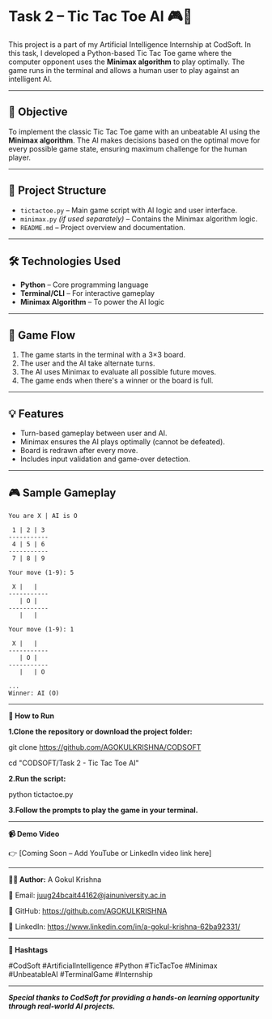 # Task 2 – Tic Tac Toe AI 🎮🧠

This project is a part of my Artificial Intelligence Internship at CodSoft. In this task, I developed a Python-based Tic Tac Toe game where the computer opponent uses the **Minimax algorithm** to play optimally. The game runs in the terminal and allows a human user to play against an intelligent AI.

---

## 🎯 Objective

To implement the classic Tic Tac Toe game with an unbeatable AI using the **Minimax algorithm**. The AI makes decisions based on the optimal move for every possible game state, ensuring maximum challenge for the human player.

---

## 📂 Project Structure

- `tictactoe.py` – Main game script with AI logic and user interface.
- `minimax.py` *(if used separately)* – Contains the Minimax algorithm logic.
- `README.md` – Project overview and documentation.

---

## 🛠 Technologies Used

- **Python** – Core programming language
- **Terminal/CLI** – For interactive gameplay
- **Minimax Algorithm** – To power the AI logic

---

## 🔄 Game Flow

1. The game starts in the terminal with a 3×3 board.
2. The user and the AI take alternate turns.
3. The AI uses Minimax to evaluate all possible future moves.
4. The game ends when there's a winner or the board is full.

---

## 💡 Features

- Turn-based gameplay between user and AI.
- Minimax ensures the AI plays optimally (cannot be defeated).
- Board is redrawn after every move.
- Includes input validation and game-over detection.

---

## 🎮 Sample Gameplay

```text
You are X | AI is O

 1 | 2 | 3
-----------
 4 | 5 | 6
-----------
 7 | 8 | 9

Your move (1-9): 5

 X |   |  
-----------
   | O |  
-----------
   |   |  

Your move (1-9): 1

 X |   |  
-----------
   | O |  
-----------
   |   | O

...
Winner: AI (O)

```
------------------------

**🚀 How to Run**

**1.Clone the repository or download the project folder:**

git clone https://github.com/AGOKULKRISHNA/CODSOFT

cd "CODSOFT/Task 2 - Tic Tac Toe AI"



**2.Run the script:**

python tictactoe.py



**3.Follow the prompts to play the game in your terminal.**

----------------------------

**📹 Demo Video**

👉 [Coming Soon – Add YouTube or LinkedIn video link here]

---------------------------

**👨‍💻 Author:** A Gokul Krishna 

📧 Email: juug24bcait44162@jainuniversity.ac.in

🔗 GitHub: https://github.com/AGOKULKRISHNA

🔗 LinkedIn: https://www.linkedin.com/in/a-gokul-krishna-62ba92331/

-----------------------------

**🔖 Hashtags**

#CodSoft #ArtificialIntelligence #Python #TicTacToe #Minimax #UnbeatableAI #TerminalGame #Internship

-----------------------------

***Special thanks to CodSoft for providing a hands-on learning opportunity through real-world AI projects.***



